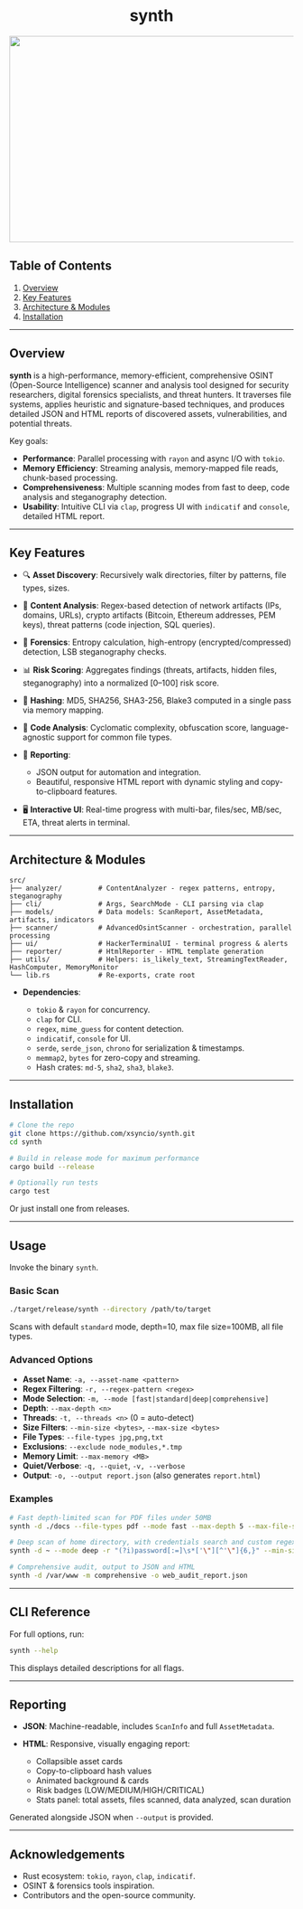 <div align="center">
  <h1>synth</h1>
  <img width="1491" height="365" alt="synth_new" src="https://github.com/user-attachments/assets/d4bb6f62-c0cb-49bb-a4d2-c21365021619" />
</div>


## Table of Contents

1. [Overview](#overview)
2. [Key Features](#key-features)
3. [Architecture & Modules](#architecture--modules)
4. [Installation](#installation)
---

## Overview

**synth** is a high-performance, memory-efficient, comprehensive OSINT (Open-Source Intelligence) scanner and analysis tool designed for security researchers, digital forensics specialists, and threat hunters. It traverses file systems, applies heuristic and signature-based techniques, and produces detailed JSON and HTML reports of discovered assets, vulnerabilities, and potential threats.

Key goals:

* **Performance**: Parallel processing with `rayon` and async I/O with `tokio`.
* **Memory Efficiency**: Streaming analysis, memory-mapped file reads, chunk-based processing.
* **Comprehensiveness**: Multiple scanning modes from fast to deep, code analysis and steganography detection.
* **Usability**: Intuitive CLI via `clap`, progress UI with `indicatif` and `console`, detailed HTML report.

---

## Key Features

* 🔍 **Asset Discovery**: Recursively walk directories, filter by patterns, file types, sizes.
* 🧮 **Content Analysis**: Regex-based detection of network artifacts (IPs, domains, URLs), crypto artifacts (Bitcoin, Ethereum addresses, PEM keys), threat patterns (code injection, SQL queries).
* 🔐 **Forensics**: Entropy calculation, high-entropy (encrypted/compressed) detection, LSB steganography checks.
* 📊 **Risk Scoring**: Aggregates findings (threats, artifacts, hidden files, steganography) into a normalized \[0–100] risk score.
* 💾 **Hashing**: MD5, SHA256, SHA3-256, Blake3 computed in a single pass via memory mapping.
* 📝 **Code Analysis**: Cyclomatic complexity, obfuscation score, language-agnostic support for common file types.
* 📱 **Reporting**:

  * JSON output for automation and integration.
  * Beautiful, responsive HTML report with dynamic styling and copy-to-clipboard features.
* 🖥️ **Interactive UI**: Real-time progress with multi-bar, files/sec, MB/sec, ETA, threat alerts in terminal.

---

## Architecture & Modules

```
src/
├── analyzer/         # ContentAnalyzer - regex patterns, entropy, steganography
├── cli/              # Args, SearchMode - CLI parsing via clap
├── models/           # Data models: ScanReport, AssetMetadata, artifacts, indicators
├── scanner/          # AdvancedOsintScanner - orchestration, parallel processing
├── ui/               # HackerTerminalUI - terminal progress & alerts
├── reporter/         # HtmlReporter - HTML template generation
├── utils/            # Helpers: is_likely_text, StreamingTextReader, HashComputer, MemoryMonitor
└── lib.rs            # Re-exports, crate root
```

* **Dependencies**:

  * `tokio` & `rayon` for concurrency.
  * `clap` for CLI.
  * `regex`, `mime_guess` for content detection.
  * `indicatif`, `console` for UI.
  * `serde`, `serde_json`, `chrono` for serialization & timestamps.
  * `memmap2`, `bytes` for zero-copy and streaming.
  * Hash crates: `md-5`, `sha2`, `sha3`, `blake3`.

---

## Installation

```bash
# Clone the repo
git clone https://github.com/xsyncio/synth.git
cd synth

# Build in release mode for maximum performance
cargo build --release

# Optionally run tests
cargo test
```
Or just install one from releases.

---

## Usage

Invoke the binary `synth`.

### Basic Scan

```bash
./target/release/synth --directory /path/to/target
```

Scans with default `standard` mode, depth=10, max file size=100MB, all file types.

### Advanced Options

* **Asset Name**: `-a, --asset-name <pattern>`
* **Regex Filtering**: `-r, --regex-pattern <regex>`
* **Mode Selection**: `-m, --mode [fast|standard|deep|comprehensive]`
* **Depth**: `--max-depth <n>`
* **Threads**: `-t, --threads <n>` (0 = auto-detect)
* **Size Filters**: `--min-size <bytes>`, `--max-size <bytes>`
* **File Types**: `--file-types jpg,png,txt`
* **Exclusions**: `--exclude node_modules,*.tmp`
* **Memory Limit**: `--max-memory <MB>`
* **Quiet/Verbose**: `-q, --quiet`, `-v, --verbose`
* **Output**: `-o, --output report.json` (also generates `report.html`)

### Examples

```bash
# Fast depth-limited scan for PDF files under 50MB
synth -d ./docs --file-types pdf --mode fast --max-depth 5 --max-file-size 50

# Deep scan of home directory, with credentials search and custom regex
synth -d ~ --mode deep -r "(?i)password[:=]\s*['\"][^'\"]{6,}" --min-size 1024

# Comprehensive audit, output to JSON and HTML
synth -d /var/www -m comprehensive -o web_audit_report.json
```

---

## CLI Reference

For full options, run:

```bash
synth --help
```

This displays detailed descriptions for all flags.

---

## Reporting

* **JSON**: Machine-readable, includes `ScanInfo` and full `AssetMetadata`.
* **HTML**: Responsive, visually engaging report:

  * Collapsible asset cards
  * Copy-to-clipboard hash values
  * Animated background & cards
  * Risk badges (LOW/MEDIUM/HIGH/CRITICAL)
  * Stats panel: total assets, files scanned, data analyzed, scan duration

Generated alongside JSON when `--output` is provided.

---

## Acknowledgements

* Rust ecosystem: `tokio`, `rayon`, `clap`, `indicatif`.
* OSINT & forensics tools inspiration.
* Contributors and the open-source community.

